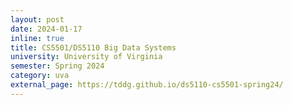 ```yaml
---
layout: post
date: 2024-01-17
inline: true
title: CS5501/DS5110 Big Data Systems
university: University of Virginia
semester: Spring 2024
category: uva
external_page: https://tddg.github.io/ds5110-cs5501-spring24/
---
```

